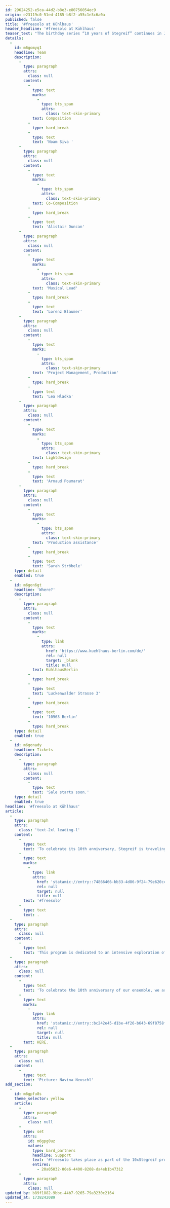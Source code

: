 ```yaml
---
id: 29624252-e5ca-44d2-b8e3-e80756054ec9
origin: e23119c0-51ed-4185-b8f2-a55c1e3c6a0a
published: false
title: '#freesolo at Kühlhaus'
header_headline: '#freesolo at Kühlhaus'
teaser_text: "The birthday series “10 years of Stegreif” continues in July with a #freesolo, which deals intensively with Stegreif's favorite theme: improvisation."
details:
  -
    id: m6gomyq1
    headline: Team
    description:
      -
        type: paragraph
        attrs:
          class: null
        content:
          -
            type: text
            marks:
              -
                type: bts_span
                attrs:
                  class: text-skin-primary
            text: Composition
          -
            type: hard_break
          -
            type: text
            text: 'Noam Siva '
      -
        type: paragraph
        attrs:
          class: null
        content:
          -
            type: text
            marks:
              -
                type: bts_span
                attrs:
                  class: text-skin-primary
            text: Co-Composition
          -
            type: hard_break
          -
            type: text
            text: 'Alistair Duncan'
      -
        type: paragraph
        attrs:
          class: null
        content:
          -
            type: text
            marks:
              -
                type: bts_span
                attrs:
                  class: text-skin-primary
            text: 'Musical Lead'
          -
            type: hard_break
          -
            type: text
            text: 'Lorenz Blaumer'
      -
        type: paragraph
        attrs:
          class: null
        content:
          -
            type: text
            marks:
              -
                type: bts_span
                attrs:
                  class: text-skin-primary
            text: 'Project Management, Production'
          -
            type: hard_break
          -
            type: text
            text: 'Lea Hladka'
      -
        type: paragraph
        attrs:
          class: null
        content:
          -
            type: text
            marks:
              -
                type: bts_span
                attrs:
                  class: text-skin-primary
            text: Lightdesign
          -
            type: hard_break
          -
            type: text
            text: 'Arnaud Poumarat'
      -
        type: paragraph
        attrs:
          class: null
        content:
          -
            type: text
            marks:
              -
                type: bts_span
                attrs:
                  class: text-skin-primary
            text: 'Production assistance'
          -
            type: hard_break
          -
            type: text
            text: 'Sarah Ströbele'
    type: detail
    enabled: true
  -
    id: m6gon6gt
    headline: 'Where?'
    description:
      -
        type: paragraph
        attrs:
          class: null
        content:
          -
            type: text
            marks:
              -
                type: link
                attrs:
                  href: 'https://www.kuehlhaus-berlin.com/de/'
                  rel: null
                  target: _blank
                  title: null
            text: KühlhausBerlin
          -
            type: hard_break
          -
            type: text
            text: 'Luckenwalder Strasse 3'
          -
            type: hard_break
          -
            type: text
            text: '10963 Berlin'
          -
            type: hard_break
    type: detail
    enabled: true
  -
    id: m6gonady
    headline: Tickets
    description:
      -
        type: paragraph
        attrs:
          class: null
        content:
          -
            type: text
            text: 'Sale starts soon.'
    type: detail
    enabled: true
headline: '#freesolo at Kühlhaus'
article:
  -
    type: paragraph
    attrs:
      class: 'text-2xl leading-l'
    content:
      -
        type: text
        text: 'To celebrate its 10th anniversary, Stegreif is traveling through the last Stegreif years with five programs and in July the series continues with an extraordinary program: '
      -
        type: text
        marks:
          -
            type: link
            attrs:
              href: 'statamic://entry::74866466-bb33-4d86-9f24-79e620ccc2f4'
              rel: null
              target: null
              title: null
        text: '#freesolo'
      -
        type: text
        text: .
  -
    type: paragraph
    attrs:
      class: null
    content:
      -
        type: text
        text: 'This program is dedicated to an intensive exploration of the core themes of the Stegreif Orchestra - improvisation and community. The classical solo concerto is completely rethought in #freesolo: we recompose various iconic works that merge with different improvisation techniques to create an expression of freedom and togetherness.'
  -
    type: paragraph
    attrs:
      class: null
    content:
      -
        type: text
        text: 'To celebrate the 10th anniversary of our ensemble, we are organizing a concert series with a total of 10 concerts in Berlin. Further information on the anniversary and other dates can be found '
      -
        type: text
        marks:
          -
            type: link
            attrs:
              href: 'statamic://entry::bc242e45-d1be-4f26-b643-69f8758fedb6'
              rel: null
              target: null
              title: null
        text: HERE.
  -
    type: paragraph
    attrs:
      class: null
    content:
      -
        type: text
        text: 'Picture: Navina Neuschl'
add_section:
  -
    id: m6gpfu8s
    theme_selector: yellow
    article:
      -
        type: paragraph
        attrs:
          class: null
      -
        type: set
        attrs:
          id: m6gpg0uz
          values:
            type: bard_partners
            headline: Support
            text: '#freesolo takes place as part of the 10xStegreif project, funded by the Hauptstadtkulturfonds. '
            entires:
              - 20a05032-00e6-4400-8208-da4eb1b47312
      -
        type: paragraph
        attrs:
          class: null
updated_by: b89f1882-9bbc-44b7-9265-79a3230c2164
updated_at: 1738242089
---
```

